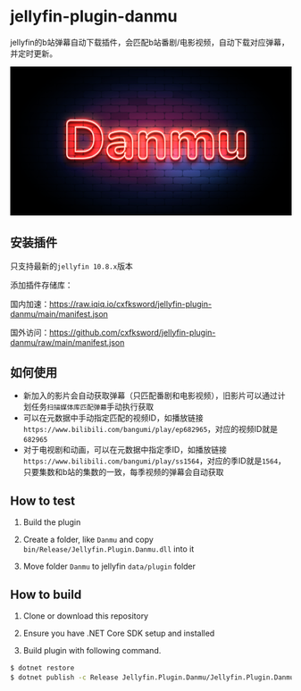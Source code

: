 # jellyfin-plugin-danmu

jellyfin的b站弹幕自动下载插件，会匹配b站番剧/电影视频，自动下载对应弹幕，并定时更新。

![preview](doc/logo.png)

## 安装插件

只支持最新的`jellyfin 10.8.x`版本

添加插件存储库：

国内加速：https://raw.iqiq.io/cxfksword/jellyfin-plugin-danmu/main/manifest.json

国外访问：https://github.com/cxfksword/jellyfin-plugin-danmu/raw/main/manifest.json

## 如何使用

* 新加入的影片会自动获取弹幕（只匹配番剧和电影视频），旧影片可以通过计划任务`扫描媒体库匹配弹幕`手动执行获取
* 可以在元数据中手动指定匹配的视频ID，如播放链接`https://www.bilibili.com/bangumi/play/ep682965`，对应的视频ID就是`682965`
* 对于电视剧和动画，可以在元数据中指定季ID，如播放链接`https://www.bilibili.com/bangumi/play/ss1564`，对应的季ID就是`1564`，只要集数和b站的集数的一致，每季视频的弹幕会自动获取

## How to test

1. Build the plugin

2. Create a folder, like `Danmu` and copy  `bin/Release/Jellyfin.Plugin.Danmu.dll` into it

3. Move folder `Danmu` to jellyfin `data/plugin` folder


## How to build

1. Clone or download this repository

2. Ensure you have .NET Core SDK setup and installed

3. Build plugin with following command.

```sh
$ dotnet restore 
$ dotnet publish -c Release Jellyfin.Plugin.Danmu/Jellyfin.Plugin.Danmu.csproj
```